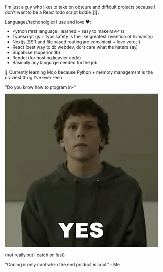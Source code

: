 I'm just a guy who likes to take on obscure and difficult projects because I don't want to be a React todo script kiddie 🤷🏾.

Languages/techonolgies I use and love ❤️:
  - Python (first language i learned + easy to make MVP's)
  - Typescript (js + type safety is the like greatest invention of humanity)
  - Nextjs (SSR and file based routing are convinient + love vercel)
  - React (best way to do webdev, dont care what the haters say)
  - Supabase (superior db)
  - Render (for hosting heavier code)
  - Basically any language needed for the job

🧠 Currently learning Mojo because Python + memory management is the craziest thing I've ever seen


"Do you know how to program in-"

![Mark](./yes-mark-zuckerberg.gif)

(not really but I catch on fast)

"Coding is only cool when the end product is cool." - Me
